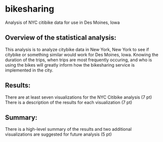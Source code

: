 # bikesharing
Analysis of NYC citibike data for use in Des Moines, Iowa

## Overview of the statistical analysis:

This analysis is to analyze citybike data in New York, New York to see if citybike or something similar would work for Des Moines, Iowa. Knowing the duration of the trips, when trips are most frequently occuring, and who is using the bikes will greatly inform how the bikesharing service is implemented in the city.

## Results:

There are at least seven visualizations for the NYC Citibike analysis (7 pt)
There is a description of the results for each visualization (7 pt)

## Summary:

There is a high-level summary of the results and two additional visualizations are suggested for future analysis (5 pt)

